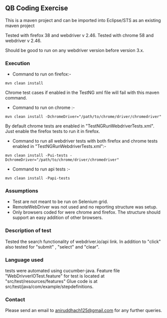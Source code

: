 ## QB Coding Exercise

This is a maven project and can be imported into Eclipse/STS as an existing maven project

Tested with firefox 38 and webdriver v 2.46.
Tested with chrome 58 and webdriver v 2.46.

Should be good to run on any webdriver version before version 3.x.

### Execution

- Command to run on firefox:- 
``` 
mvn clean install 
```
Chrome test cases if enabled in the TestNG xml file will fail with this maven command.

- Command to run on chrome :- 

```
mvn clean install -DchromeDriver="/path/to/chrome/driver/chromedriver"
```

By default chrome tests are enabled in "TestNGRunWebdriverTests.xml".
Just enable the firefox tests to run it in firefox.

- Command to run all webdriver tests with both firefox and chrome tests enabled in "TestNGRunWebdriverTests.xml":-
```
mvn clean install -Pui-tests -DchromeDriver="/path/to/chrome/driver/chromedriver"
```

- Command to run api tests :- 
```
mvn clean install -Papi-tests
```

### Assumptions
- Test are not meant to be run on Selenium grid.
- RemoteWebDriver was not used and no reporting structure was setup.
- Only browsers coded for were chrome and firefox. The structure should support an easy addition of other browsers.

### Description of test
Tested the search functionality of webdriver.io/api link. In addition to "click" also tested for "submit" , "select" and "clear".

### Language used
tests were automated using cucumber-java.
Feature file "WebDrivverIOTest.feature" for test is located at "src/test/resources/features"
Glue code is at src/test/java/com/example/stepdefinitions.

### Contact
Please send an email to aniruddhach125@gmail.com for any further queries.

